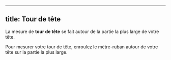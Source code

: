 ***

## title: Tour de tête

La mesure de **tour de tête** se fait autour de la partie la plus large de votre tête.

Pour mesurer votre tour de tête, enroulez le mètre-ruban autour de votre tête sur la partie la plus large.
